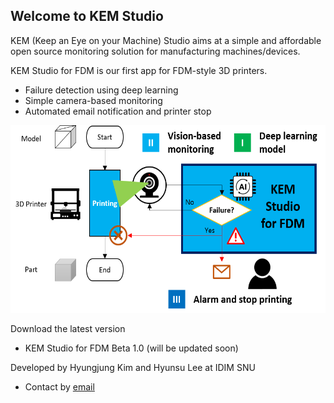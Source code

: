 ## Welcome to KEM Studio 

KEM (Keep an Eye on your Machine) Studio aims at a simple and affordable open source monitoring solution for manufacturing machines/devices.

KEM Studio for FDM is our first app for FDM-style 3D printers.
* Failure detection using deep learning
* Simple camera-based monitoring
* Automated email notification and printer stop

<img src="kem_studio_for_fdm_overview.png" height="300">

Download the latest version
* KEM Studio for FDM Beta 1.0 (will be updated soon)

Developed by Hyungjung Kim and Hyunsu Lee at IDIM SNU
* Contact by [email](mailto:hjkim81@snu.ac.kr)
